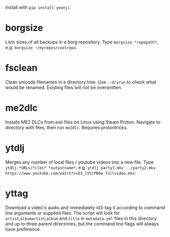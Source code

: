 Install with `pip install yeonji`

# borgsize

Lists sizes of all backups in a borg repository. Type `borgsize *repopath*`, e.g. `borgsize ~/myrepos/coolrepo`.

# fsclean

Clean unicode filenames in a directory tree. Use `--dryrun` to check what would be renamed. Existing files will not be overwritten.

# me2dlc

Installs ME2 DLCs from exe files on Linux using Steam Proton. Navigate to directory with files, then run `me2dlc`. Requires protontricks.

# ytdlj

Merges any number of local files / youtube videos into a new file. Type `ytdlj *URLs/files* *outputname*`, e.g. `ytdlj party1.mkv ../party2.mkv https://www.youtube.com/watch?v=b3_lVSrPB6w fullvideo.mkv`.

# yttag

Download a video's audio and immediately id3-tag it according to command line arguments or supplied files. The script will look for `artist`,`albumartist`,`album` and `title` in `metadata.yml` files in this directory and up to three parent directories, but the command line flags will always have preference.
